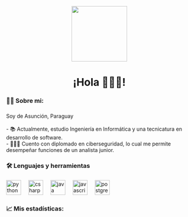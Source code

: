 <div align="center">
  <img height="150" src="https://media3.giphy.com/media/v1.Y2lkPTc5MGI3NjExa2FuMDZqazduNDQ1ODRwc3FubTFuOWNqMzN3d2VuanU4N3htczc5ciZlcD12MV9pbnRlcm5hbF9naWZfYnlfaWQmY3Q9cw/2jHNMiAag8pCNDEMfJ/giphy.gifhttps://media3.giphy.com/media/v1.Y2lkPTc5MGI3NjExa2FuMDZqazduNDQ1ODRwc3FubTFuOWNqMzN3d2VuanU4N3htczc5ciZlcD12MV9pbnRlcm5hbF9naWZfYnlfaWQmY3Q9cw/2jHNMiAag8pCNDEMfJ/giphy.gifhttps://media3.giphy.com/media/v1.Y2lkPTc5MGI3NjExa2FuMDZqazduNDQ1ODRwc3FubTFuOWNqMzN3d2VuanU4N3htczc5ciZlcD12MV9pbnRlcm5hbF9naWZfYnlfaWQmY3Q9cw/2jHNMiAag8pCNDEMfJ/giphy.gifhttps://media3.giphy.com/media/v1.Y2lkPTc5MGI3NjExa2FuMDZqazduNDQ1ODRwc3FubTFuOWNqMzN3d2VuanU4N3htczc5ciZlcD12MV9pbnRlcm5hbF9naWZfYnlfaWQmY3Q9cw/2jHNMiAag8pCNDEMfJ/giphy.gifhttps://media3.giphy.com/media/v1.Y2lkPTc5MGI3NjExa2FuMDZqazduNDQ1ODRwc3FubTFuOWNqMzN3d2VuanU4N3htczc5ciZlcD12MV9pbnRlcm5hbF9naWZfYnlfaWQmY3Q9cw/h/giphy.gifhttps://media3.giphy.com/media/v1.Y2lkPTc5MGI3NjExa2FuMDZqazduNDQ1ODRwc3FubTFuOWNqMzN3d2VuanU4N3htczc5ciZlcD12MV9pbnRlcm5hbF9naWZfYnlfaWQmY3Q9cw/2jHNMiAag8pCNDEMfJ/giphy.gif"  />
</div>

###

<h1 align="center"> ¡Hola 🙋🏻‍♀️! </h1>

###

<h3 align="left">👩‍💻  Sobre mi: </h3>

###

<p align="left">Soy de Asunción, Paraguay<br><br>- 📚 Actualmente, estudio Ingeniería en Informática y una tecnicatura en desarrollo de software.<br>- 👩🏻‍🎓 Cuento con diplomado en ciberseguridad, lo cual me permite desempeñar funciones de un analista junior.</p>

###

<h3 align="left">🛠 Lenguajes y herramientas</h3>

###

<div align="left">
  <img src="https://cdn.jsdelivr.net/gh/devicons/devicon/icons/python/python-original.svg" height="40" alt="python logo"  />
  <img width="12" />
  <img src="https://cdn.jsdelivr.net/gh/devicons/devicon/icons/csharp/csharp-original.svg" height="40" alt="csharp logo"  />
  <img width="12" />
  <img src="https://cdn.jsdelivr.net/gh/devicons/devicon/icons/java/java-original.svg" height="40" alt="java logo"  />
  <img width="12" />
  <img src="https://cdn.jsdelivr.net/gh/devicons/devicon/icons/javascript/javascript-original.svg" height="40" alt="javascript logo"  />
  <img width="12" />
  <img src="https://cdn.jsdelivr.net/gh/devicons/devicon/icons/postgresql/postgresql-original.svg" height="40" alt="postgresql logo"  />
</div>

###

<h3 align="left">📈   Mis estadísticas:</h3>

###
